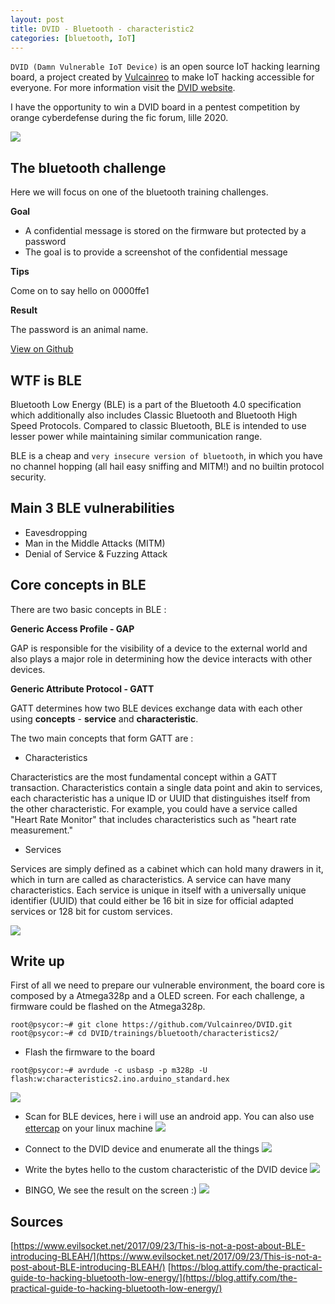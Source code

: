 ```yaml
---
layout: post
title: DVID - Bluetooth - characteristic2
categories: [bluetooth, IoT]
---
```


`DVID (Damn Vulnerable IoT Device)` is an open source IoT hacking learning board, a  project created by [Vulcainreo](https://twitter.com/Vulcainreo) to make IoT hacking accessible for everyone. For more information visit the [DVID website](https://dvid.eu/).

I have the opportunity to win a DVID board in a pentest competition by orange cyberdefense during the fic forum, lille 2020.

![](/images/dvid-characteristics2/kit-contents.jpg)


## The bluetooth challenge

Here we will focus on one of the bluetooth training challenges.

**Goal**
- A confidential message is stored on the firmware but protected by a password
- The goal is to provide a screenshot of the confidential message

**Tips**

Come on to say hello on 0000ffe1

**Result**

The password is an animal name.

[View on Github](https://github.com/Vulcainreo/DVID/tree/master/trainings/bluetooth/characteristics2)

## WTF is BLE

Bluetooth Low Energy (BLE) is a part of the Bluetooth 4.0 specification which additionally also includes Classic Bluetooth and Bluetooth High Speed Protocols. Compared to classic Bluetooth, BLE is intended to use lesser power while maintaining similar communication range.

BLE is a cheap and `very insecure version of bluetooth`, in which you have no channel hopping (all hail easy sniffing and MITM!) and no builtin protocol security.

## Main 3 BLE vulnerabilities

- Eavesdropping
- Man in the Middle Attacks (MITM)
- Denial of Service & Fuzzing Attack

## Core concepts in BLE
There are two basic concepts in BLE :

**Generic Access Profile - GAP**

GAP is responsible for the visibility of a device to the external world and also plays a major role in determining how the device interacts with other devices.

**Generic Attribute Protocol - GATT**

GATT determines how two BLE devices exchange data with each other using **concepts** - **service** and **characteristic**.

The two main concepts that form GATT are :

- Characteristics

Characteristics are the most fundamental concept within a GATT transaction. Characteristics contain a single data point and akin to services, each characteristic has a unique ID or UUID that distinguishes itself from the other characteristic.
For example, you could have a service called "Heart Rate Monitor" that includes characteristics such as "heart rate measurement."

- Services

Services are simply defined as a cabinet which can hold many drawers in it, which in turn are called as characteristics. A service can have many characteristics.
Each service is unique in itself with a universally unique identifier (UUID) that could either be 16 bit in size for official adapted services or 128 bit for custom services.


![](/images/dvid-characteristics2/services.png)

## Write up
First of all we need to prepare our vulnerable environment, the board core is composed by a Atmega328p and a OLED screen. For each challenge, a firmware could be flashed on the Atmega328p.
```console
root@psycor:~# git clone https://github.com/Vulcainreo/DVID.git
root@psycor:~# cd DVID/trainings/bluetooth/characteristics2/
```
- Flash the firmware to the board

```console
root@psycor:~# avrdude -c usbasp -p m328p -U flash:w:characteristics2.ino.arduino_standard.hex
```

![](/images/dvid-characteristics2/IMG_20200225_174405.jpg)


- Scan for BLE devices, here i will use an android app. You can also use [ettercap](https://github.com/Ettercap/ettercap) on your linux machine
![](/images/dvid-characteristics2/0.png)

- Connect to the DVID device and enumerate all the things
![](/images/dvid-characteristics2/1.png)

- Write the bytes hello to the custom characteristic of the DVID device
![](/images/dvid-characteristics2/2.png)

- BINGO, We see the result on the screen :)
![](/images/dvid-characteristics2/3.png)

## Sources

[https://www.evilsocket.net/2017/09/23/This-is-not-a-post-about-BLE-introducing-BLEAH/](https://www.evilsocket.net/2017/09/23/This-is-not-a-post-about-BLE-introducing-BLEAH/)
[https://blog.attify.com/the-practical-guide-to-hacking-bluetooth-low-energy/](https://blog.attify.com/the-practical-guide-to-hacking-bluetooth-low-energy/)